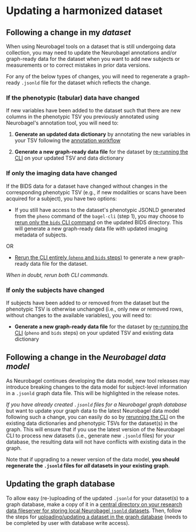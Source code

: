 # Updating a harmonized dataset

## Following a change in my _dataset_

When using Neurobagel tools on a dataset that is still undergoing data collection, you may need to update the Neurobagel annotations and/or graph-ready data for the dataset when you want to add new subjects or measurements or to correct mistakes in prior data versions.

For any of the below types of changes, you will need to regenerate a graph-ready `.jsonld` file for the dataset which reflects the change.

### If the phenotypic (tabular) data have changed
If new variables have been added to the dataset such that there are new columns in the phenotypic TSV you previously annotated using Neurobagel's annotation tool, you will need to:  

1. **Generate an updated data dictionary** by annotating the new variables in your TSV following the [annotation workflow](annotation_tool.md)

2. **Generate a new graph-ready data file** for the dataset by [re-running the CLI](cli.md) on your updated TSV and data dictionary

### If only the imaging data have changed
If the BIDS data for a dataset have changed without changes in the corresponding phenotypic TSV (e.g., if new modalities or scans have been acquired for a subject), you have two options:

- If you still have access to the dataset's phenotypic JSONLD generated from the `pheno` command of the `bagel-cli` (step 1), you may choose to [rerun only the `bids` CLI command](cli.md) on the updated BIDS directory. 
This will generate a new graph-ready data file with updated imaging metadata of subjects.

OR

- [Rerun the CLI entirely (`pheno` and `bids` steps)](cli.md) to generate a new graph-ready data file for the dataset.

_When in doubt, rerun both CLI commands._

### If only the subjects have changed
If subjects have been added to or removed from the dataset but the phenotypic TSV is otherwise unchanged (i.e., only new or removed rows, without changes to the available variables), you will need to:

- **Generate a new graph-ready data file** for the dataset by [re-running the CLI](cli.md) (`pheno` and `bids` steps) on your updated TSV and existing data dictionary

## Following a change in the _Neurobagel data model_

As Neurobagel continues developing the data model, new tool releases may introduce breaking changes to the data model for subject-level information in a `.jsonld` graph data file. This will be highlighted in the release notes.

_If you have already created `.jsonld` files for a Neurobagel graph database_ but want to update your graph data to the latest Neurobagel data model following such a change, you can easily do so by [rerunning the CLI](cli.md) on the existing data dictionaries and phenotypic TSVs for the dataset(s) in the graph.
This will ensure that if you use the latest version of the Neurobagel CLI to process new datasets (i.e., generate new `.jsonld` files) for your database, the resulting data will not have conflicts with existing data in the graph.

Note that if upgrading to a newer version of the data model, **you should regenerate the `.jsonld` files for _all_ datasets in your existing graph**.

## Updating the graph database
To allow easy (re-)uploading of the updated `.jsonld` for your dataset(s) to a graph database, make a copy of it in a [central directory on your research data fileserver for storing local Neurobagel `jsonld` datasets](infrastructure.md#where-to-store-neurobagel-graph-ready-data). 
Then, follow the steps for [uploading/updating a dataset in the graph database](infrastructure.md#uploading-data-to-the-graph) (needs to be completed by user with database write access).
